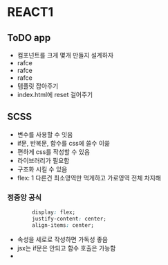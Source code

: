 # REACT1

## ToDO app
- 컴포넌트를 크게 몇개 만들지 설계하자
- rafce
- rafce
- rafce
- 템플릿 잡아주기
- index.html에 reset 걸어주기
  

## SCSS
- 변수를 사용할 수 잇음
- if문, 반복문, 함수를 css에 쓸수 이쓺
- 편하게 css를 작성할 수 있음
- 라이브러리가 필요함
- 구조화 시킬 수 있음 
- flex: 1 다른건 최소영역만 먹게하고 가로영역 전체 차지해 
### 정중앙 공식
```css
        display: flex;
        justify-content: center;
        align-items: center;
```
- 속성을 세로로 작성하면 가독성 좋음
- jsx는 if문은 안되고 함수 호출은 가능함
- 